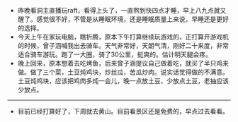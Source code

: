 - 昨晚看洞主直播玩raft，看得上头了，一直熬到快四点才睡，早上八九点就又醒了。感觉很不好，不管是从睡眠环境，还是睡眠质量上来说，早睡还是更好的选择。
- 今天上午在家玩电脑，瞎折腾，原本下午打算继续玩游戏的，正打算开游戏机的时候，曾子涵喊我出去骑车。天气非常好，天朗气清，刚好二十来度，非常适合骑车游玩。跑了一大圈，骑了30公里，挺爽的。估计明天腿会疼。
- 晚上回来，原本想着去吃烤鱼，后来曾子涵提议自己做着吃，就买了半只鸡来做。做了三个菜，土豆炖鸡块，炒丝瓜，苦瓜炒肉。说实话觉得做的不满意。土豆炖鸡块，应该把鸡肉多炖一会儿，晚一点放土豆，少放点土豆，老抽应该少放点。
- ---
- 目前已经打算好了，下周就去黄山。目前看景区还是免费的，早点过去看看。